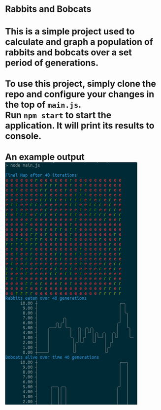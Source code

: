 <h1>Rabbits and Bobcats<h1>

This is a simple project used to calculate and graph a population of rabbits and bobcats over a set period of generations.
<br><br>To use this project, simply clone the repo and configure your changes in the top of `main.js`.
<br>Run `npm start` to start the application. It will print its results to console.
<br><br>An example output
<br>
<img src='./example.png'>